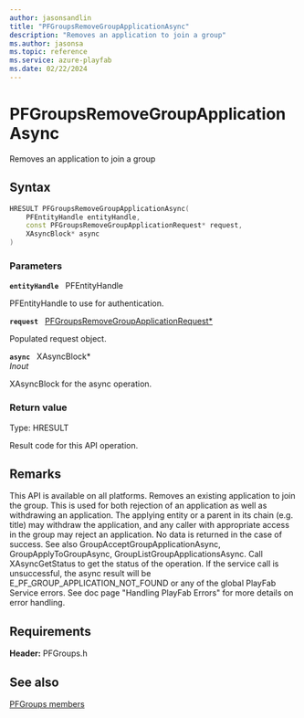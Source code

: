 ```yaml
---
author: jasonsandlin
title: "PFGroupsRemoveGroupApplicationAsync"
description: "Removes an application to join a group"
ms.author: jasonsa
ms.topic: reference
ms.service: azure-playfab
ms.date: 02/22/2024
---
```


# PFGroupsRemoveGroupApplicationAsync  

Removes an application to join a group  

## Syntax  
  
```cpp
HRESULT PFGroupsRemoveGroupApplicationAsync(  
    PFEntityHandle entityHandle,  
    const PFGroupsRemoveGroupApplicationRequest* request,  
    XAsyncBlock* async  
)  
```  
  
### Parameters  
  
**`entityHandle`** &nbsp; PFEntityHandle  
  
PFEntityHandle to use for authentication.  
  
**`request`** &nbsp; [PFGroupsRemoveGroupApplicationRequest*](../../pfgroupstypes/structs/pfgroupsremovegroupapplicationrequest.md)  
  
Populated request object.  
  
**`async`** &nbsp; XAsyncBlock*  
*_Inout_*  
  
XAsyncBlock for the async operation.  
  
  
### Return value
Type: HRESULT
  
Result code for this API operation.
  
## Remarks  
  
This API is available on all platforms. Removes an existing application to join the group. This is used for both rejection of an application as well as withdrawing an application. The applying entity or a parent in its chain (e.g. title) may withdraw the application, and any caller with appropriate access in the group may reject an application. No data is returned in the case of success. See also GroupAcceptGroupApplicationAsync, GroupApplyToGroupAsync, GroupListGroupApplicationsAsync. Call XAsyncGetStatus to get the status of the operation. If the service call is unsuccessful, the async result will be E_PF_GROUP_APPLICATION_NOT_FOUND or any of the global PlayFab Service errors. See doc page "Handling PlayFab Errors" for more details on error handling.
  
## Requirements  
  
**Header:** PFGroups.h
  
## See also  
[PFGroups members](../pfgroups_members.md)  

  
  
